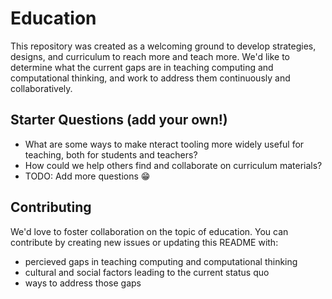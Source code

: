 # Education

This repository was created as a welcoming ground to develop strategies, designs, and curriculum to reach more and teach more. We'd like to determine what the current gaps are in teaching computing and computational thinking, and work to address them continuously and collaboratively.

## Starter Questions (add your own!)

* What are some ways to make nteract tooling more widely useful for teaching, both for students and teachers?
* How could we help others find and collaborate on curriculum materials?
* TODO: Add more questions 😁

## Contributing

We'd love to foster collaboration on the topic of education. You can contribute by creating new issues or updating this README with:

* percieved gaps in teaching computing and computational thinking
* cultural and social factors leading to the current status quo
* ways to address those gaps
